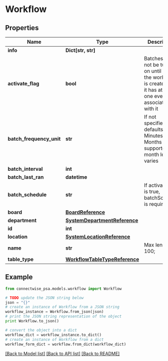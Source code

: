 # Workflow


## Properties
Name | Type | Description | Notes
------------ | ------------- | ------------- | -------------
**info** | **Dict[str, str]** |  | [optional] 
**activate_flag** | **bool** | Batches can not be turned on until after the workflow is created and it has atleast one event associated with it | [optional] 
**batch_frequency_unit** | **str** | If not specified, defaults to Minutes. Months is not supported as month length varies | [optional] 
**batch_interval** | **int** |  | [optional] 
**batch_last_ran** | **datetime** |  | [optional] 
**batch_schedule** | **str** | If activateFlag is true, batchSchedule is required | [optional] 
**board** | [**BoardReference**](BoardReference.md) |  | [optional] 
**department** | [**SystemDepartmentReference**](SystemDepartmentReference.md) |  | [optional] 
**id** | **int** |  | [optional] 
**location** | [**SystemLocationReference**](SystemLocationReference.md) |  | [optional] 
**name** | **str** |  Max length: 100; | 
**table_type** | [**WorkflowTableTypeReference**](WorkflowTableTypeReference.md) |  | [optional] 

## Example

```python
from connectwise_psa.models.workflow import Workflow

# TODO update the JSON string below
json = "{}"
# create an instance of Workflow from a JSON string
workflow_instance = Workflow.from_json(json)
# print the JSON string representation of the object
print Workflow.to_json()

# convert the object into a dict
workflow_dict = workflow_instance.to_dict()
# create an instance of Workflow from a dict
workflow_form_dict = workflow.from_dict(workflow_dict)
```
[[Back to Model list]](../README.md#documentation-for-models) [[Back to API list]](../README.md#documentation-for-api-endpoints) [[Back to README]](../README.md)


